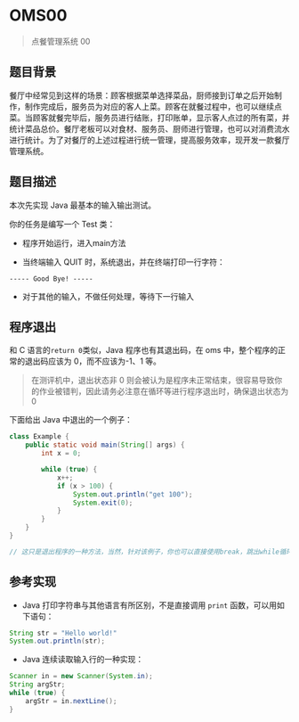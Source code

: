 # OMS00

> 点餐管理系统 00

## 题目背景

餐厅中经常见到这样的场景：顾客根据菜单选择菜品，厨师接到订单之后开始制作，制作完成后，服务员为对应的客人上菜。顾客在就餐过程中，也可以继续点菜。当顾客就餐完毕后，服务员进行结账，打印账单，显示客人点过的所有菜，并统计菜品总价。餐厅老板可以对食材、服务员、厨师进行管理，也可以对消费流水进行统计。为了对餐厅的上述过程进行统一管理，提高服务效率，现开发一款餐厅管理系统。

## 题目描述

本次先实现 Java 最基本的输入输出测试。

你的任务是编写一个 Test 类：

- 程序开始运行，进入main方法

- 当终端输入 QUIT 时，系统退出，并在终端打印一行字符：

```shell
----- Good Bye! -----
```

- 对于其他的输入，不做任何处理，等待下一行输入

## 程序退出

和 C 语言的`return 0`类似，Java 程序也有其退出码，在 oms 中，整个程序的正常的退出码应该为 0，而不应该为-1、1 等。

> 在测评机中，退出状态非 0 则会被认为是程序未正常结束，很容易导致你的作业被错判，因此请务必注意在循环等进行程序退出时，确保退出状态为 0

下面给出 Java 中退出的一个例子：

```java
class Example {
	public static void main(String[] args) {
		int x = 0;

		while (true) {
			x++;
			if (x > 100) {
				System.out.println("get 100");
				System.exit(0);
			}
		}
	}
}

// 这只是退出程序的一种方法，当然，针对该例子，你也可以直接使用break，跳出while循环，直接到达整个程序的退出区域（默认退出状态为0）
```

## 参考实现

- Java 打印字符串与其他语言有所区别，不是直接调用 `print` 函数，可以用如下语句：

```java
String str = "Hello world!"
System.out.println(str);
```

- Java 连续读取输入行的一种实现：

```java
Scanner in = new Scanner(System.in);
String argStr;
while (true) {
    argStr = in.nextLine();
}
```
